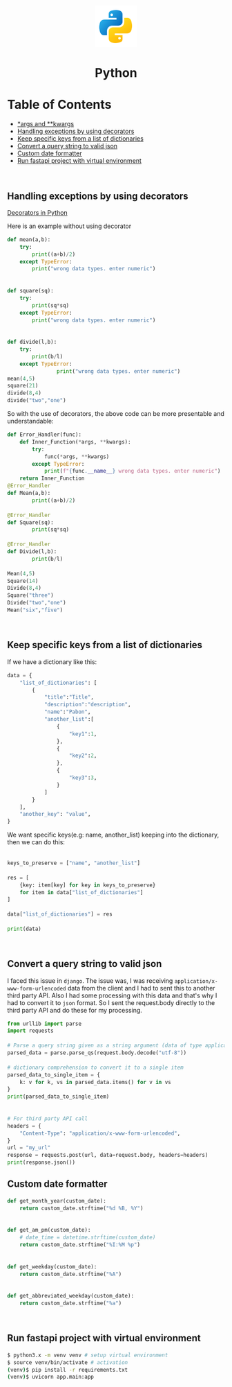 <div align="center">
  <a href="https://ubuntu.com/">
    <img alt="ubuntu" src="../logos/python.png"/>
  </a>
  <h1>Python</h1>
</div>

# Table of Contents

- [\*args and \*\*kwargs](https://book.pythontips.com/en/latest/args_and_kwargs.html)
- [Handling exceptions by using decorators](#handling-exceptions-by-using-decorators)
- [Keep specific keys from a list of dictionaries](#keep-specific-keys-from-a-list-of-dictionaries)
- [Convert a query string to valid json](#convert-a-query-string-to-valid-json)
- [Custom date formatter](#custom-date-formatter)
- [Run fastapi project with virtual environment](#run-fastapi-project-with-virtual-environment)

<br>

## Handling exceptions by using decorators

[Decorators in Python](https://www.geeksforgeeks.org/decorators-in-python/)

Here is an example without using decorator

```python
def mean(a,b):
    try:
        print((a+b)/2)
    except TypeError:
        print("wrong data types. enter numeric")


def square(sq):
    try:
        print(sq*sq)
    except TypeError:
        print("wrong data types. enter numeric")


def divide(l,b):
    try:
        print(b/l)
    except TypeError:
                print("wrong data types. enter numeric")
mean(4,5)
square(21)
divide(8,4)
divide("two","one")
```

So with the use of decorators, the above code can be more presentable and understandable:

```python
def Error_Handler(func):
	def Inner_Function(*args, **kwargs):
		try:
			func(*args, **kwargs)
		except TypeError:
			print(f"{func.__name__} wrong data types. enter numeric")
	return Inner_Function
@Error_Handler
def Mean(a,b):
		print((a+b)/2)

@Error_Handler
def Square(sq):
		print(sq*sq)

@Error_Handler
def Divide(l,b):
		print(b/l)

Mean(4,5)
Square(14)
Divide(8,4)
Square("three")
Divide("two","one")
Mean("six","five")
```

<br>

## Keep specific keys from a list of dictionaries

If we have a dictionary like this:

```python
data = {
    "list_of_dictionaries": [
        {
            "title":"Title",
            "description":"description",
            "name":"Pabon",
            "another_list":[
                {
                    "key1":1,
                },
                {
                    "key2":2,
                },
                {
                    "key3":3,
                }
            ]
        }
    ],
    "another_key": "value",
}
```

We want specific keys(e.g: name, another_list) keeping into the dictionary, then we can do this:

```python

keys_to_preserve = ["name", "another_list"]

res = [
    {key: item[key] for key in keys_to_preserve}
    for item in data["list_of_dictionaries"]
]

data["list_of_dictionaries"] = res

print(data)
```

<br>

## Convert a query string to valid json

I faced this issue in `django`. The issue was, I was receiving `application/x-www-form-urlencoded` data from the client and I had to sent this to another third party API. Also I had some processing with this data and that's why I had to convert it to `json` format. So I sent the request.body directly to the third party API and do these for my processing.

```python
from urllib import parse
import requests

# Parse a query string given as a string argument (data of type application/x-www-form-urlencoded). Data are returned as a list of name, value pairs.
parsed_data = parse.parse_qs(request.body.decode("utf-8"))

# dictionary comprehension to convert it to a single item
parsed_data_to_single_item = {
    k: v for k, vs in parsed_data.items() for v in vs
}
print(parsed_data_to_single_item)


# For third party API call
headers = {
    "Content-Type": "application/x-www-form-urlencoded",
}
url = "my_url"
response = requests.post(url, data=request.body, headers=headers)
print(response.json())

```

## Custom date formatter

```python
def get_month_year(custom_date):
    return custom_date.strftime("%d %B, %Y")


def get_am_pm(custom_date):
    # date_time = datetime.strftime(custom_date)
    return custom_date.strftime("%I:%M %p")


def get_weekday(custom_date):
    return custom_date.strftime("%A")


def get_abbreviated_weekday(custom_date):
    return custom_date.strftime("%a")
```

<br>

## Run fastapi project with virtual environment

```bash
$ python3.x -m venv venv # setup virtual environment
$ source venv/bin/activate # activation
(venv)$ pip install -r requirements.txt
(venv)$ uvicorn app.main:app
```
